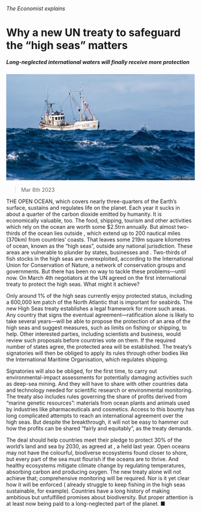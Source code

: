 ###### The Economist explains

# Why a new UN treaty to safeguard the “high seas” matters 

##### Long-neglected international waters will finally receive more protection 

![image](images/20230311_BLP502.jpg) 

> Mar 8th 2023 

THE OPEN OCEAN, which covers nearly three-quarters of the Earth’s surface, sustains and regulates life on the planet. Each year it sucks in about a quarter of the carbon dioxide emitted by humanity. It is economically valuable, too. The food, shipping, tourism and other activities which rely on the ocean are worth some $2.5trn annually. But almost two-thirds of the ocean lies outside , which extend up to 200 nautical miles (370km) from countries’ coasts. That leaves some 219m square kilometres of ocean, known as the “high seas”, outside any national jurisdiction. These areas are vulnerable to plunder by states, businesses and . Two-thirds of fish stocks in the high seas are overexploited, according to the International Union for Conservation of Nature, a network of conservation groups and governments. But there has been no way to tackle these problems—until now. On March 4th negotiators at the UN agreed on the first international treaty to protect the high seas. What might it achieve?

Only around 1% of the high seas currently enjoy protected status, including a 600,000 km patch of the North Atlantic that is important for seabirds. The new High Seas treaty establishes a legal framework for more such areas. Any country that signs the eventual agreement—ratification alone is likely to take several years—will be able to propose the protection of an area of the high seas and suggest measures, such as limits on fishing or shipping, to help. Other interested parties, including scientists and business, would review such proposals before countries vote on them. If the required number of states agree, the protected area will be established. The treaty’s signatories will then be obliged to apply its rules through other bodies like the International Maritime Organisation, which regulates shipping.

Signatories will also be obliged, for the first time, to carry out environmental-impact assessments for potentially damaging activities such as deep-sea mining. And they will have to share with other countries data and technology needed for scientific research or environmental monitoring. The treaty also includes rules governing the share of profits derived from “marine genetic resources”: materials from ocean plants and animals used by industries like pharmaceuticals and cosmetics. Access to this bounty has long complicated attempts to reach an international agreement over the high seas. But despite the breakthrough, it will not be easy to hammer out how the profits can be shared “fairly and equitably”, as the treaty demands.

 The deal should help countries meet their pledge to protect 30% of the world’s land and sea by 2030, as agreed at , a  held last year. Open oceans may not have the colourful, biodiverse ecosystems found closer to shore, but every part of the sea must flourish if the oceans are to thrive. And healthy ecosystems mitigate climate change by regulating temperatures, absorbing carbon and producing oxygen. The new treaty alone will not achieve that; comprehensive monitoring will be required. Nor is it yet clear how it will be enforced ( already struggle to keep fishing in the high seas sustainable, for example). Countries have a long history of making ambitious but unfulfilled promises about biodiversity. But proper attention is at least now being paid to a long-neglected part of the planet. ■

